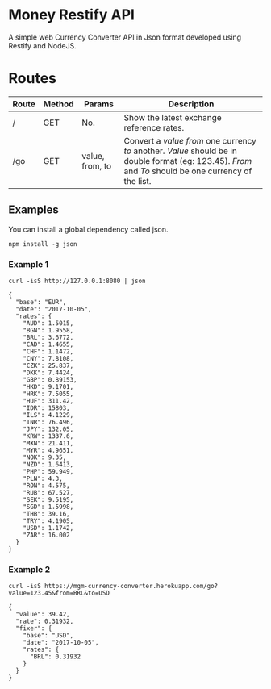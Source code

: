 # Money Restify API

A simple web Currency Converter API in Json format developed using Restify and NodeJS.

# Routes

| Route | Method | Params          | Description                                                                                                                                  |
|-------|--------|-----------------|----------------------------------------------------------------------------------------------------------------------------------------------|
| /     | GET    | No.             | Show the latest exchange reference rates.                                                                                                    |
| /go   | GET    | value, from, to | Convert a *value* *from* one currency *to* another. *Value* should be in double format (eg: 123.45). *From* and *To* should be one currency of the list. |

## Examples

You can install a global dependency called json.

`npm install -g json`

### Example 1

`curl -isS http://127.0.0.1:8080 | json`

```
{
  "base": "EUR",
  "date": "2017-10-05",
  "rates": {
    "AUD": 1.5015,
    "BGN": 1.9558,
    "BRL": 3.6772,
    "CAD": 1.4655,
    "CHF": 1.1472,
    "CNY": 7.8108,
    "CZK": 25.837,
    "DKK": 7.4424,
    "GBP": 0.89153,
    "HKD": 9.1701,
    "HRK": 7.5055,
    "HUF": 311.42,
    "IDR": 15803,
    "ILS": 4.1229,
    "INR": 76.496,
    "JPY": 132.05,
    "KRW": 1337.6,
    "MXN": 21.411,
    "MYR": 4.9651,
    "NOK": 9.35,
    "NZD": 1.6413,
    "PHP": 59.949,
    "PLN": 4.3,
    "RON": 4.575,
    "RUB": 67.527,
    "SEK": 9.5195,
    "SGD": 1.5998,
    "THB": 39.16,
    "TRY": 4.1905,
    "USD": 1.1742,
    "ZAR": 16.002
  }
}

```

### Example 2

`curl -isS https://mgm-currency-converter.herokuapp.com/go?value=123.45&from=BRL&to=USD`

```
{
  "value": 39.42,
  "rate": 0.31932,
  "fixer": {
    "base": "USD",
    "date": "2017-10-05",
    "rates": {
      "BRL": 0.31932
    }
  }
}
```